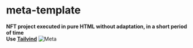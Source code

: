 # **meta-template**
**NFT project executed in pure HTML without adaptation, in a short period of time**
<br>
**Use [Tailvind](https://tailwindcss.com)**
![Meta](https://i.ibb.co/N69x2cM/Desktop.jpg)
